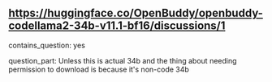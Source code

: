 ## https://huggingface.co/OpenBuddy/openbuddy-codellama2-34b-v11.1-bf16/discussions/1

contains_question: yes

question_part: Unless this is actual 34b and the thing about needing permission to download is because it's non-code 34b